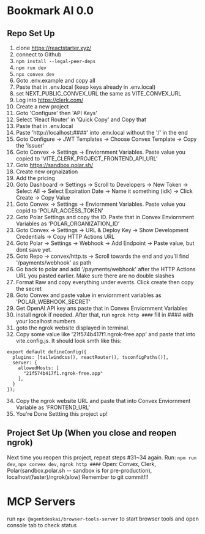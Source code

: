 # Bookmark AI 0.0

## Repo Set Up

1. clone https://reactstarter.xyz/
2. connect to Github
3. ```npm install --legal-peer-deps```
4. ```npm run dev```
5. ```npx convex dev```
6. Goto .env.example and copy all
7. Paste that in .env.local (keep keys already in .env.local)
8. set NEXT_PUBLIC_CONVEX_URL the same as VITE_CONVEX_URL
9. Log into https://clerk.com/ 
10. Create a new project
11. Goto 'Configure' then 'API Keys'
12. Select 'React Router' in 'Quick Copy' and Copy that
13. Paste that in .env.local
15. Paste 'http://localhost:####' into .env.local without the '/' in the end
16. Goto Configure -> JWT Templates -> Choose Convex Template -> Copy the 'Issuer'
17. Goto Convex -> Settings -> Enviornment Variables. Paste value you copied to 'VITE_CLERK_PROJECT_FRONTEND_API_URL'
18. Goto https://sandbox.polar.sh/
19. Create new orgnaization
20. Add the pricing
21. Goto Dashboard -> Settings -> Scroll to Developers -> New Token -> Select All -> Select Expiration Date -> Name it something (idk) -> Click Create -> Copy Value
22. Goto Convex -> Settings -> Enviornment Variables. Paste value you copid to 'POLAR_ACCESS_TOKEN'
23. Goto Polar Settings and copy the ID. Paste that in Convex Enviornment Variables as 'POLAR_ORGANIZATION_ID'
24. Goto Convex -> Settings -> URL & Deploy Key -> Show Development Credentials -> Copy HTTP Actions URL
25. Goto Polar -> Settings -> Webhook -> Add Endpoint -> Paste value, but dont save yet.
26. Goto Repo -> convex/http.ts -> Scroll towards the end and you'll find '/payments/webhook' as path
27. Go back to polar and add '/payments/webhook' after the HTTP Actions URL you pasted earlier. Make sure there are no double slashes
28. Format Raw and copy everything under events. Click create then copy the secret
29. Goto Convex and paste value in enviornment variables as 'POLAR_WEBHOOK_SECRET'
30. Get OpenAI API key ans paste that in Convex Enviornment Variables
31. install ngrok if needed. After that, run ```ngrok http ####``` fill in #### with your localhost numbers
32. goto the ngrok website displayed in terminal. 
33. Copy some value like '21f574b417f1.ngrok-free.app' and paste that into vite.config.js. It should look smth like this:
```
export default defineConfig({
  plugins: [tailwindcss(), reactRouter(), tsconfigPaths()],
  server: {
    allowedHosts: [
      "21f574b417f1.ngrok-free.app"
    ],
  }
});
```
34. Copy the ngrok website URL and paste that into Convex Enviornment Variable as 'FRONTEND_URL'
35. You're Done Settting this project up!

## Project Set Up (When you close and reopen ngrok)

Next time you reopen this project, repeat steps #31~34 again.
Run: ```npm run dev```, ```npx convex dev```, ```ngrok http ####```
Open: Convex, Clerk, Polar(sandbox.polar.sh -- sandbox is for pre-production), localhost(faster)/ngrok(slow)
Remember to git commit!!!


# MCP Servers

run ```npx @agentdeskai/browser-tools-server``` to start browser tools and open console tab to check status